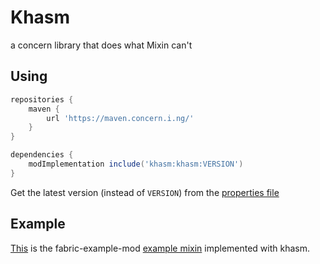 # Khasm

a concern library that does what Mixin can't

## Using

```groovy
repositories {
    maven {
        url 'https://maven.concern.i.ng/'
    }
}

dependencies {
    modImplementation include('khasm:khasm:VERSION')
}
```

Get the latest version (instead of `VERSION`) from the [properties file](gradle.properties)

## Example

[This](src/main/kotlin/net/khasm/test/KhasmTest.kt) is the fabric-example-mod
[example mixin](https://github.com/FabricMC/fabric-example-mod/blob/master/src/main/java/net/fabricmc/example/mixin/ExampleMixin.java)
implemented with khasm.
